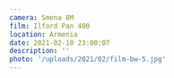 ```yaml
---
camera: Smena 8M
film: Ilford Pan 400
location: Armenia
date: 2021-02-10 23:00:07
description: ''
photo: '/uploads/2021/02/film-bw-5.jpg'
---
```

